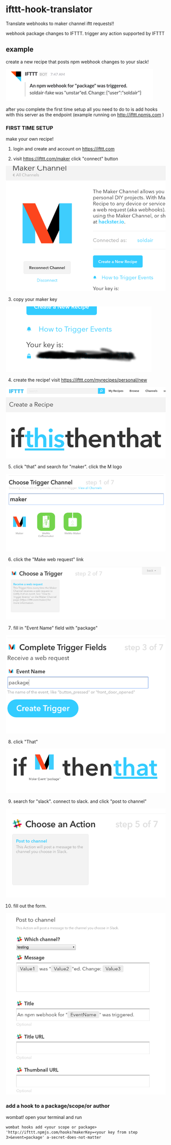 # ifttt-hook-translator

Translate webhooks to maker channel iftt requests!!

webhook package changes to IFTTT. trigger any action supported by IFTTT


## example


create a new recipe that posts npm webhook changes to your slack!

![result](./result.png)


after you complete the first time setup all you need to do to is add hooks with this server as the endpoint (example running on http://ifttt.npmjs.com )


### FIRST TIME SETUP

make your own recipe!

1. login and create and account on https://ifttt.com

2. visit https://ifttt.com/maker click "connect" button

  ![connect maker](./step10.png)

3. copy your maker key  

  ![maker key](./step11.png)

4. create the recipe! visit https://ifttt.com/myrecipes/personal/new

  ![new recipe](./step1.png)

5. click "that" and search for "maker". click the M logo

  ![search maker](./step2.png)

6. click the "Make web request" link

  ![make request](./step3.png)

7. fill in "Event Name" field with "package"

  ![event name](./step4.png)

8. click "That"

  ![that](./step5.png)

9. search for "slack". connect to slack. and click "post to channel"

  ![slack](./step6.png)

10. fill out the form. 

  ![slack form](./step7.png)


### add a hook to a package/scope/or author

wombat! open your terminal and run 

```
wombat hooks add <your scope or package> 'http://ifttt.npmjs.com/hooks?makerKey=<your key from step 3>&event=package' a-secret-does-not-matter
```
